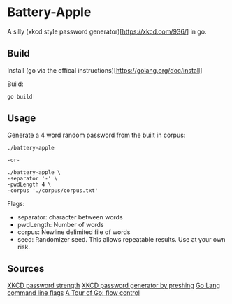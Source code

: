 # Battery-Apple 
A silly (xkcd style password generator)[https://xkcd.com/936/] in go.


## Build

Install (go via the offical instructions)[https://golang.org/doc/install]

Build:

    go build

## Usage

Generate a 4 word random password from the built in corpus:

    ./battery-apple

    -or-

    ./battery-apple \
    -separator '-' \
    -pwdLength 4 \
    -corpus './corpus/corpus.txt'

Flags:
* separator: character between words
* pwdLength: Number of words
* corpus: Newline delimited file of words
* seed: Randomizer seed. This allows repeatable results. Use at your own risk.



## Sources

[XKCD password strength](https://xkcd.com/936/)
[XKCD password generator by preshing](http://preshing.com/20110811/xkcd-password-generator/)
[Go Lang command line flags](https://gobyexample.com/command-line-flags)
[A Tour of Go: flow control](https://tour.golang.org/flowcontrol/1)